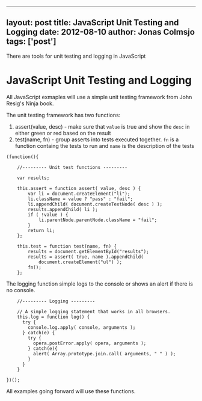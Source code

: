 
---
layout: post
title: JavaScript Unit Testing and Logging
date: 2012-08-10
author: Jonas Colmsjo
tags: ['post']
---

There are tools for unit testing and logging in JavaScript





JavaScript Unit Testing and Logging
===================================

All JavaScript exmaples will use a simple unit testing framework from John Resig's Ninja book. 

The unit testing framework has two functions:

1. assert(value, desc) - make sure that `value` is true and show the `desc` in either green or red based on the result
1. test(name, fn) - group asserts into tests executed together. `fn` is a function containg the tests to run and `name` is the description of the tests 


```
(function(){

	//--------- Unit test functions ---------

	var results;
	
	this.assert = function assert( value, desc ) {
		var li = document.createElement("li");
		li.className = value ? "pass" : "fail";
		li.appendChild( document.createTextNode( desc ) );
		results.appendChild( li );
		if ( !value ) {
			li.parentNode.parentNode.className = "fail";
		}
		return li;
	};
	
	this.test = function test(name, fn) {
		results = document.getElementById("results");
		results = assert( true, name ).appendChild(
			document.createElement("ul") );
		fn();
	};

```


The logging function simple logs to the console or shows an alert if there is no console.


```
	//--------- Logging ---------
	
	// A simple logging statement that works in all browsers.
	this.log = function log() {
	  try {
	    console.log.apply( console, arguments );
	  } catch(e) {
	    try {
	      opera.postError.apply( opera, arguments );
	    } catch(e){
	      alert( Array.prototype.join.call( arguments, " " ) );
	    }
	  }
	}

})();
```
All examples going forward will use these functions.
